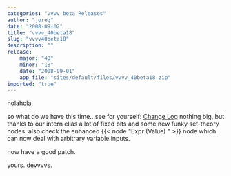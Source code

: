 ```yaml
---
categories: "vvvv beta Releases"
author: "joreg"
date: "2008-09-02"
title: "vvvv_40beta18"
slug: "vvvv40beta18"
description: ""
release: 
    major: "40"
    minor: "18"
    date: "2008-09-01"
    app_file: "sites/default/files/vvvv_40beta18.zip"
imported: "true"
---
```



holahola,

so what do we have this time...see for yourself: [Change Log](https://betadocs.vvvv.org/changelog/core/change-log-vvvv40beta18.html)
nothing big, but thanks to our intern elias a lot of fixed bits and some new funky set-theory nodes. also check the enhanced {{< node "Expr (Value) " >}} node which can now deal with arbitrary variable inputs.

now have a good patch.

yours.
devvvvs.
